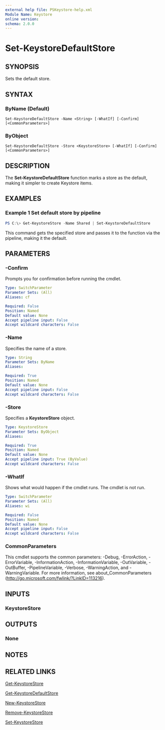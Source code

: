 ```yaml
---
external help file: PSKeystore-help.xml
Module Name: Keystore
online version:
schema: 2.0.0
---
```


# Set-KeystoreDefaultStore

## SYNOPSIS
Sets the default store.

## SYNTAX

### ByName (Default)
```
Set-KeystoreDefaultStore -Name <String> [-WhatIf] [-Confirm] [<CommonParameters>]
```

### ByObject
```
Set-KeystoreDefaultStore -Store <KeystoreStore> [-WhatIf] [-Confirm] [<CommonParameters>]
```

## DESCRIPTION
The **Set-KeystoreDefaultStore** function marks a store as the default, making it simpler to create Keystore items.

## EXAMPLES

### Example 1 Set default store by pipeline
```powershell
PS C:\> Get-KeystoreStore -Name Shared | Set-KeystoreDefaultStore
```

This command gets the specified store and passes it to the function via the pipeline, making it the default.

## PARAMETERS

### -Confirm
Prompts you for confirmation before running the cmdlet.

```yaml
Type: SwitchParameter
Parameter Sets: (All)
Aliases: cf

Required: False
Position: Named
Default value: None
Accept pipeline input: False
Accept wildcard characters: False
```

### -Name
Specifies the name of a store.

```yaml
Type: String
Parameter Sets: ByName
Aliases:

Required: True
Position: Named
Default value: None
Accept pipeline input: False
Accept wildcard characters: False
```

### -Store
Specifies a **KeystoreStore** object.

```yaml
Type: KeystoreStore
Parameter Sets: ByObject
Aliases:

Required: True
Position: Named
Default value: None
Accept pipeline input: True (ByValue)
Accept wildcard characters: False
```

### -WhatIf
Shows what would happen if the cmdlet runs.
The cmdlet is not run.

```yaml
Type: SwitchParameter
Parameter Sets: (All)
Aliases: wi

Required: False
Position: Named
Default value: None
Accept pipeline input: False
Accept wildcard characters: False
```

### CommonParameters
This cmdlet supports the common parameters: -Debug, -ErrorAction, -ErrorVariable, -InformationAction, -InformationVariable, -OutVariable, -OutBuffer, -PipelineVariable, -Verbose, -WarningAction, and -WarningVariable. For more information, see about_CommonParameters (http://go.microsoft.com/fwlink/?LinkID=113216).

## INPUTS

### KeystoreStore

## OUTPUTS

### None

## NOTES

## RELATED LINKS

[Get-KeystoreStore](./Get-KeystoreStore.md)

[Get-KeystoreDefaultStore](./Get-KeystoreDefaultStore.md)

[New-KeystoreStore](./New-KeystoreStore.md)

[Remove-KeystoreStore](./Remove-KeystoreStore.md)

[Set-KeystoreStore](./Set-KeystoreStore.md)